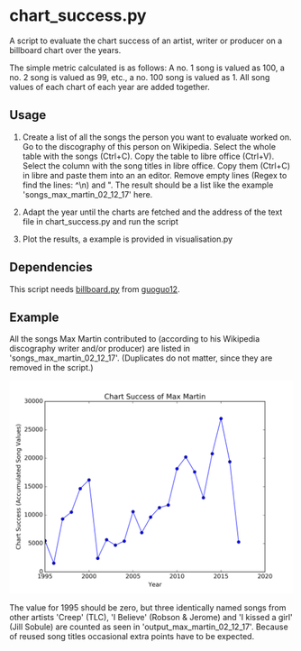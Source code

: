 # chart_success.py
A script to evaluate the chart success of an artist, writer or producer on a billboard chart over the years. 

The simple metric calculated is as follows: A no. 1 song is valued as 100, a no. 2 song is valued as 99, etc., a no. 100 song is valued as 1. All song values of each chart of each year are added together.

Usage
-----
1. Create a list of all the songs the person you want to evaluate worked on. Go to the discography of this person on Wikipedia. Select the whole table with the songs (Ctrl+C). Copy the table to libre office (Ctrl+V). Select the column with the song titles in libre office. Copy them (Ctrl+C) in libre and paste them into an an editor. Remove empty lines (Regex to find the lines: ^\n) and ". The result should be a list like the example 'songs_max_martin_02_12_17' here.

2. Adapt the year until the charts are fetched and the address of the text file in chart_success.py and run the script

3. Plot the results, a example is provided in visualisation.py

Dependencies
------------
This script needs [billboard.py](https://github.com/guoguo12/billboard-charts) from [guoguo12](https://github.com/guoguo12). 

Example
-------
All the songs Max Martin contributed to (according to his Wikipedia discography writer and/or producer) are listed in 'songs_max_martin_02_12_17'. (Duplicates do not matter, since they are removed in the script.) 

![](https://raw.githubusercontent.com/3ngthrust/calculate-chart-success/master/Max_Martin_Chart_Success.png)

The value for 1995 should be zero, but three identically named songs from other artists 'Creep' (TLC), 'I Believe' (Robson & Jerome) and 'I kissed a girl' (Jill Sobule) are counted as seen in 'output_max_martin_02_12_17'. Because of reused song titles occasional extra points have to be expected.
